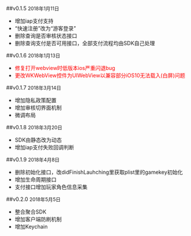 ##v0.1.5       <font size = 2>2018年1月11日 </font>

* 增加iap支付支持
* “快速注册”改为“游客登录”
* 删除查询是否审核状态接口
* 删除查询支付是否可用接口，全部支付流程均由SDK自己处理

##v0.1.6       <font size = 2>2018年1月13日 </font>

* <font color=red>修复打开webview时低版本ios严重闪退bug</font>
* <font color=red>更改WKWebView控件为UIWebView以兼容部分iOS10无法载入(白屏)问题</font>

##v0.1.7       <font size = 2>2018年3月14日 </font>

* 增加隐私政策配置
* 增加审核切界面机制
* 微调布局

##v0.1.8       <font size = 2>2018年3月20日 </font>

* SDK由静态改为动态
* 增加iap支付失败回调判断

##v0.1.9       <font size = 2>2018年4月8日 </font>

* 删除初始化接口，改didFinishLauhching里获取plist里的gamekey初始化
* 增加生命周期接口
* 支付接口增加玩家角色信息采集

##v0.2.0       <font size = 2>2018年5月5日 </font>

* 整合聚合SDK
* 增加客户端防刷机制
* 增加Keychain